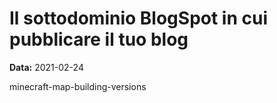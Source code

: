 # Il sottodominio BlogSpot in cui pubblicare il tuo blog

**Data:** 2021-02-24

minecraft-map-building-versions
